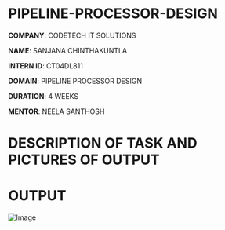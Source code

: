 # PIPELINE-PROCESSOR-DESIGN

**COMPANY**: CODETECH IT SOLUTIONS

**NAME**: SANJANA CHINTHAKUNTLA

**INTERN ID**: CT04DL811

**DOMAIN**: PIPELINE PROCESSOR DESIGN

**DURATION**: 4 WEEKS

**MENTOR**: NEELA SANTHOSH

# DESCRIPTION OF TASK AND PICTURES OF OUTPUT

# OUTPUT

![Image](https://github.com/user-attachments/assets/6ba5212a-2331-4300-aa3e-778ee0b82a9b)
